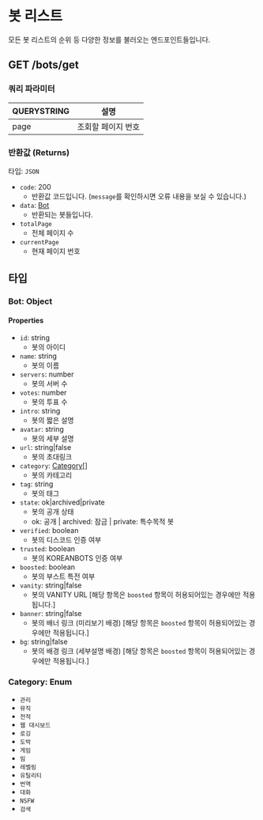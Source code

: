 # 봇 리스트

모든 봇 리스트의 순위 등 다양한 정보를 불러오는 엔드포인트들입니다.

<h2><method class="get">GET</method> /bots/get</h2>

### 쿼리 파라미터

| QUERYSTRING | 설명 |
|-------------|------|
| page        | 조회할 페이지 번호 |

### 반환값 (Returns)

타입: `JSON`

- `code`: 200
  - 반환값 코드입니다. (`message`를 확인하시면 오류 내용을 보실 수 있습니다.)
- `data`: [Bot](#bot)
  - 반환되는 봇들입니다.
- `totalPage`
  - 전체 페이지 수
- `currentPage`
  - 현재 페이지 번호

## 타입

<h3 id="bot">Bot: Object</h3>

#### Properties

- `id`: string
  - 봇의 아이디
- `name`: string
  - 봇의 이름
- `servers`: number
  - 봇의 서버 수
- `votes`: number
  - 봇의 투표 수
- `intro`: string
  - 봇의 짧은 설명
- `avatar`: string
  - 봇의 세부 설명
- `url`: string|false
  - 봇의 초대링크
- `category`: [Category](#category)[]
  - 봇의 카테고리
- `tag`: string
  - 봇의 태그
- `state`: ok|archived|private
  - 봇의 공개 상태
  - ok: 공개 | archived: 잠금 | private: 특수목적 봇
- `verified`: boolean
  - 봇의 디스코드 인증 여부
- `trusted`: boolean
  - 봇의 KOREANBOTS 인증 여부
- `boosted`: boolean
  - 봇의 부스트 특전 여부
- `vanity`: string|false
  - 봇의 VANITY URL [해당 항목은 `boosted` 항목이 허용되어있는 경우에만 적용됩니다.]
- `banner`: string|false
  - 봇의 배너 링크 (미리보기 배경) [해당 항목은 `boosted` 항목이 허용되어있는 경우에만 적용됩니다.]
- `bg`: string|false
  - 봇의 배경 링크 (세부설명 배경) [해당 항목은 `boosted` 항목이 허용되어있는 경우에만 적용됩니다.]

<h3 id="category">Category: Enum</h3>

- `관리`
- `뮤직`
- `전적`
- `웹 대시보드`
- `로깅`
- `도박`
- `게임`
- `밈`
- `레벨링`
- `유틸리티`
- `번역`
- `대화`
- `NSFW`
- `검색`